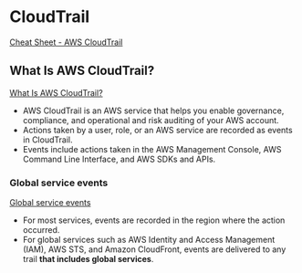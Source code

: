 # CloudTrail

[Cheat Sheet - AWS CloudTrail](https://tutorialsdojo.com/aws-cloudtrail)

## What Is AWS CloudTrail?


[What Is AWS CloudTrail?](https://docs.aws.amazon.com/awscloudtrail/latest/userguide/cloudtrail-user-guide.html)

- AWS CloudTrail is an AWS service that helps you enable governance, compliance, and operational and risk auditing of your AWS account. 
- Actions taken by a user, role, or an AWS service are recorded as events in CloudTrail. 
- Events include actions taken in the AWS Management Console, AWS Command Line Interface, and AWS SDKs and APIs.


### Global service events 

[Global service events](https://docs.aws.amazon.com/awscloudtrail/latest/userguide/cloudtrail-concepts.html#cloudtrail-concepts-global-service-events)

- For most services, events are recorded in the region where the action occurred. 
- For global services such as AWS Identity and Access Management (IAM), AWS STS, and Amazon CloudFront, events are delivered to any trail **that includes global services**.